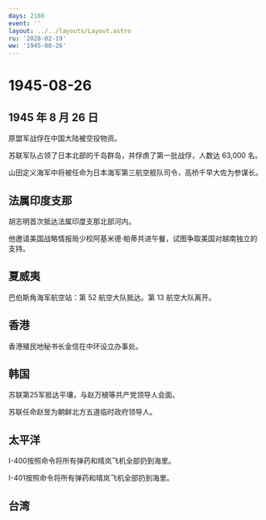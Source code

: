 ```yaml
---
days: 2186
event: ''
layout: ../../layouts/Layout.astro
ru: '2028-02-19'
ww: '1945-08-26'
---
```


# 1945-08-26

## 1945 年 8 月 26 日

原盟军战俘在中国大陆被空投物资。

苏联军队占领了日本北部的千岛群岛，并俘虏了第一批战俘，人数达 63,000 名。

山田定义海军中将被任命为日本海军第三航空舰队司令，高桥千早大佐为参谋长。

## 法属印度支那

胡志明首次抵达法属印度支那北部河内。

他邀请美国战略情报局少校阿基米德·帕蒂共进午餐，试图争取美国对越南独立的支持。

## 夏威夷

巴伯斯角海军航空站：第 52 航空大队抵达。第 13 航空大队离开。

## 香港

香港殖民地秘书长金信在中环设立办事处。

## 韩国

苏联第25军抵达平壤，与赵万植等共产党领导人会面。

苏联任命赵昱为朝鲜北方五道临时政府领导人。

## 太平洋

I-400按照命令将所有弹药和晴岚飞机全部扔到海里。

I-401按照命令将所有弹药和晴岚飞机全部扔到海里。

## 台湾